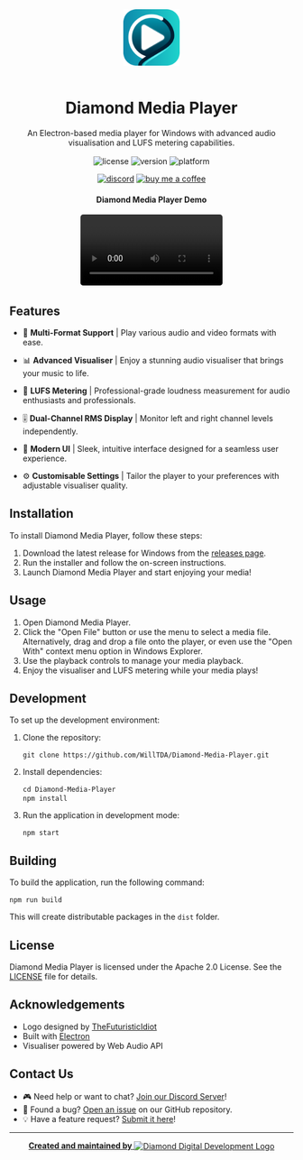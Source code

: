 <div align="center">
   <img alt="Diamond Digital Development Logo" src="./src/assets/diamondmediaplayer.png" style="width:100px;height:auto;margin-bottom:1rem;" />

   # Diamond Media Player

   <p style="margin-bottom:1rem;">An Electron-based media player for Windows with advanced audio visualisation and LUFS metering capabilities.</p>
</div>

<div align="center">

  ![license](https://img.shields.io/badge/license-Apache%202.0-blue?style=flat-square)
  ![version](https://img.shields.io/badge/version-1.0.1-brightgreen?style=flat-square)
  ![platform](https://img.shields.io/badge/platform-Windows-lightgrey?style=flat-square)

  [![discord](https://img.shields.io/discord/667479986214666272?logo=discord&logoColor=white&style=flat-square)](https://diamonddigital.dev/discord)
  [![buy me a coffee](https://img.shields.io/badge/-Buy%20Me%20a%20Coffee-ffdd00?logo=Buy%20Me%20A%20Coffee&logoColor=000000&style=flat-square)](https://www.buymeacoffee.com/willtda)

</div>

<div align="center">
  <h4>Diamond Media Player Demo</h4>
  <video style="width:50%;height:auto;border-radius:5px;" controls>
    <source src="./demo.mp4" type="video/mp4">
  </video>
</div>

## Features

- 🎵 <b>Multi-Format Support</b> | Play various audio and video formats with ease.

- 📊 <b>Advanced Visualiser</b> | Enjoy a stunning audio visualiser that brings your music to life.

- 📏 <b>LUFS Metering</b> | Professional-grade loudness measurement for audio enthusiasts and professionals.

- 🎚️ <b>Dual-Channel RMS Display</b> | Monitor left and right channel levels independently.

- 🎨 <b>Modern UI</b> | Sleek, intuitive interface designed for a seamless user experience.

- ⚙️ <b>Customisable Settings</b> | Tailor the player to your preferences with adjustable visualiser quality.

## Installation

To install Diamond Media Player, follow these steps:

1. Download the latest release for Windows from the [releases page](https://github.com/WillTDA/Diamond-Media-Player/releases).
2. Run the installer and follow the on-screen instructions.
3. Launch Diamond Media Player and start enjoying your media!

## Usage

1. Open Diamond Media Player.
2. Click the "Open File" button or use the menu to select a media file. Alternatively, drag and drop a file onto the player, or even use the "Open With" context menu option in Windows Explorer.
3. Use the playback controls to manage your media playback.
4. Enjoy the visualiser and LUFS metering while your media plays!

## Development

To set up the development environment:

1. Clone the repository:
   ```
   git clone https://github.com/WillTDA/Diamond-Media-Player.git
   ```

2. Install dependencies:
   ```
   cd Diamond-Media-Player
   npm install
   ```

3. Run the application in development mode:
   ```
   npm start
   ```

## Building

To build the application, run the following command:

```
npm run build
```

This will create distributable packages in the `dist` folder.

## License

Diamond Media Player is licensed under the Apache 2.0 License. See the [LICENSE](LICENSE) file for details.

## Acknowledgements

- Logo designed by [TheFuturisticIdiot](https://youtube.com/TheFuturisticIdiot)
- Built with [Electron](https://www.electronjs.org/)
- Visualiser powered by Web Audio API

## Contact Us

- 🎮 Need help or want to chat? [Join our Discord Server](https://diamonddigital.dev/discord)!
- 🐛 Found a bug? [Open an issue](https://github.com/WillTDA/Diamond-Media-Player/issues) on our GitHub repository.
- 💡 Have a feature request? [Submit it here](https://github.com/WillTDA/Diamond-Media-Player/issues/new?labels=enhancement)!

---

<div align="center">
  <a href="https://diamonddigital.dev/">
  <strong>Created and maintained by</strong>
  <img align="center" alt="Diamond Digital Development Logo" src="https://diamonddigital.dev/img/png/ddd_logo_text_transparent.png" style="width:25%;height:auto" /></a>
</div>